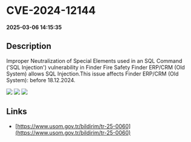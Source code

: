 # CVE-2024-12144

**2025-03-06 14:15:35**

## Description
Improper Neutralization of Special Elements used in an SQL Command ('SQL Injection') vulnerability in Finder Fire Safety Finder ERP/CRM (Old System) allows SQL Injection.This issue affects Finder ERP/CRM (Old System): before 18.12.2024.

![](https://img.shields.io/static/v1?label=Score&message=9.8&color=red)
![](https://img.shields.io/static/v1?label=Severity&message=CRITICAL&color=red)
![](https://img.shields.io/static/v1?label=CWE&message=SQL&color=green)

## Links
- [https://www.usom.gov.tr/bildirim/tr-25-0060](https://www.usom.gov.tr/bildirim/tr-25-0060)
